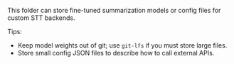 This folder can store fine-tuned summarization models or config files for custom STT backends.

Tips:
- Keep model weights out of git; use `git-lfs` if you must store large files.
- Store small config JSON files to describe how to call external APIs.
